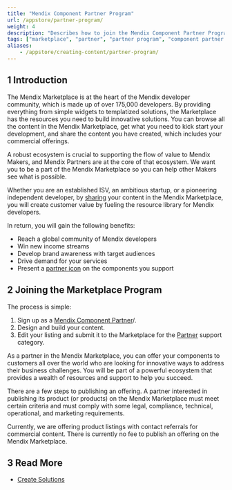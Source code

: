 ```yaml
---
title: "Mendix Component Partner Program"
url: /appstore/partner-program/
weight: 4
description: "Describes how to join the Mendix Component Partner Program to promote your content in the Mendix Marketplace."
tags: ["marketplace", "partner", "partner program", "component partner program", "component"]
aliases:
    - /appstore/creating-content/partner-program/
---
```


## 1 Introduction

The Mendix Marketplace is at the heart of the Mendix developer community, which is made up of over 175,000 developers. By providing everything from simple widgets to templatized solutions, the Marketplace has the resources you need to build innovative solutions. You can browse all the content in the Mendix Marketplace, get what you need to kick start your development, and share the content you have created, which includes your commercial offerings. 

A robust ecosystem is crucial to supporting the flow of value to Mendix Makers, and Mendix Partners are at the core of that ecosystem. We want you to be a part of the Mendix Marketplace so you can help other Makers see what is possible.

Whether you are an established ISV, an ambitious startup, or a pioneering independent developer, by [sharing](/appstore/sharing-content/) your content in the Mendix Marketplace, you will create customer value by fueling the resource library for Mendix developers. 

In return, you will gain the following benefits:

* Reach a global community of Mendix developers
* Win new income streams
* Develop brand awareness with target audiences
* Drive demand for your services
* Present a [partner icon](/appstore/overview/#partner-icon) on the components you support

## 2 Joining the Marketplace Program

The process is simple: 

1. Sign up as a [Mendix Component Partner](https://www.mendix.com/partners/become-a-partner/component-partner/)/.
2. Design and build your content.
3. Edit your listing and submit it to the Marketplace for the [Partner](/appstore/overview/#category) support category.

As a partner in the Mendix Marketplace, you can offer your components to customers all over the world who are looking for innovative ways to address their business challenges. You will be part of a powerful ecosystem that provides a wealth of resources and support to help you succeed. 

There are a few steps to publishing an offering. A partner interested in publishing its product (or products) on the Mendix Marketplace must meet certain criteria and must comply with some legal, compliance, technical, operational, and marketing requirements.

Currently, we are offering product listings with contact referrals for commercial content. There is currently no fee to publish an offering on the Mendix Marketplace.

## 3 Read More

* [Create Solutions](/appstore/creating-content/sol-solutions-guide/)
